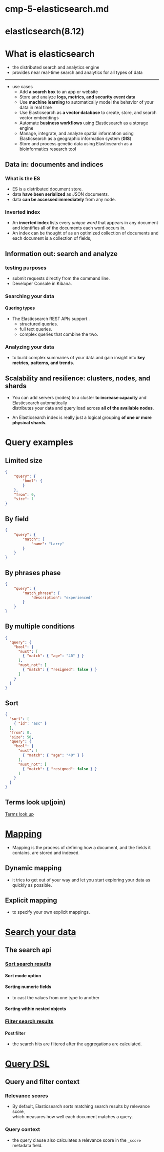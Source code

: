 # cmp-5-elasticsearch.md

# elasticsearch(8.12)

# What is elasticsearch

- the distributed search and analytics engine
- provides near real-time search and analytics for all types of data

----------

- use cases
  - Add **a search box** to an app or website
  - Store and analyze **logs, metrics, and security event data**
  - Use **machine learning** to automatically model the behavior of your data in real time
  - Use Elasticsearch as **a vector database** to create, store, and search vector embeddings
  - Automate **business workflows** using Elasticsearch as a storage engine
  - Manage, integrate, and analyze spatial information using Elasticsearch as a geographic information system (**GIS**)
  - Store and process genetic data using Elasticsearch as a bioinformatics research tool


## Data in: documents and indices

### What is the ES

- ES is a distributed document store.
- data **have been serialized** as JSON documents.
- data **can be accessed immediately** from any node.
  
### Inverted index

- An **inverted index** lists every *unique word* that appears in any document and identifies all of the documents each word occurs in.
- An index can be thought of as an optimized collection of documents and each document is a collection of fields,


## Information out: search and analyze

### testing purposes

- submit requests directly from the command line.
- Developer Console in Kibana.


### Searching your data
#### Quering types
- The Elasticsearch REST APIs support .
  - structured queries.
  - full text queries.
  - complex queries that combine the two.

### Analyzing your data

- to build complex summaries of your data and gain insight into **key metrics, patterns, and trends**.

## Scalability and resilience: clusters, nodes, and shards

- You can add servers (nodes) to a cluster **to increase capacity** and Elasticsearch automatically  
  distributes your data and query load across **all of the available nodes**.

- An Elasticsearch index is really just a logical grouping **of one or more physical shards**.

# Query examples

## Limited size
```json
{
    "query": {
        "bool": {
        }
    },
    "from": 0,
    "size": 1
}
```

## By field
```json
{
    "query": {
        "match": {
            "name": "Larry"
        }
    }
}
```

## By phrases phase
```json
{
    "query": {
        "match_phrase": {
            "description": "experienced"
        }
    }
}
```

## By multiple conditions 
```json
{
  "query": {
    "bool": {
      "must": [
        { "match": { "age": "40" } }
      ],
      "must_not": [
        { "match": { "resigned": false } }
      ]
    }
  }
}
```

## Sort
```json
{
  "sort": [
    { "id": "asc" }
  ],
  "from": 0,
  "size": 50,
  "query": {
    "bool": {
      "must": [
        { "match": { "age": "40" } }
      ],
      "must_not": [
        { "match": { "resigned": false } }
      ]
    }
  }
}
```

## Terms look up(join)
[Terms look up](https://blog.csdn.net/UbuntuTouch/article/details/112857984)

# [Mapping](https://www.elastic.co/guide/en/elasticsearch/reference/current/mapping.html)

- Mapping is the process of defining how a document, and the fields it contains, are stored and indexed.

## Dynamic mapping

- it tries to get out of your way and let you start exploring your data as quickly as possible.

## Explicit mapping

- to specify your own explicit mappings.



# [Search your data](https://www.elastic.co/guide/en/elasticsearch/reference/current/search-with-elasticsearch.html)

## The search api

### [Sort search results](https://www.elastic.co/guide/en/elasticsearch/reference/current/sort-search-results.html#sort-search-results)

#### Sort mode option

#### Sorting numeric fields
- to cast the values from one type to another

#### Sorting within nested objects

### [Filter search results](https://www.elastic.co/guide/en/elasticsearch/reference/current/filter-search-results.html)

#### Post filter

- the search hits are filtered after the aggregations are calculated.

# [Query DSL](https://www.elastic.co/guide/en/elasticsearch/reference/current/query-dsl.html)

## Query and filter context

### Relevance scores
- By default, Elasticsearch sorts matching search results by relevance score,   
  which measures how well each document matches a query.

### Query context

- the query clause also calculates a relevance score in the `_score` metadata field.
